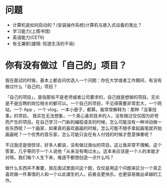# 问题

* 计算机是如何启动的？(安装操作系统)计算机与嵌入式设备的类比？
* 学习能力(上图书馆)
* 英语能力(CET6)
* 有无兼职(雄锦: 知道生活的不易)

# 你有没有做过「自己的」项目？

我在面试的时候，基本上都会问优选人一个问题：你在大学或者工作期间，有没有做过什么「自己的」项目？

「自己的项目」，是指那些不是老师或者公司要求的，自己就是想做的项目。无论是不是应聘的岗位相关的都可以。一个自己的项目，不见得需要非常宏大，一个网站，一个 App ，一个 vlog，一本小册子，都算。我常常解释为：那种「没事找事」的项目。
我实在无法想象，一个真心喜欢技术的人，没有做过仅仅因为好奇而产生的项目。在自己学习一门新的编程语言的时候，怎么可能没有一种冲动做一些东西呢？一个画家，如果真的喜欢画画的时候，怎么可能不随手拿起画笔就开始画画呢？一个优秀的音乐家，怎么可能只会在有人付钱的时候才愿意弹奏呢？

不过我还是很惊讶，好多人都说，没有做过类似的项目。这让我非常不理解。这个答案，几乎等同于一个人说他「从来没有喝过水」。这本来应该是一个人的本能才对呀。我们每个人生下来，难道不都想创造一点什么吗？

做什么东西并不重要，我在面试里面问这个题，仅仅是用这个问题来区分一个真正喜欢做一件事情的人和一个以此谋生的人。前者会更快乐，也更容易做出卓越的工作。
